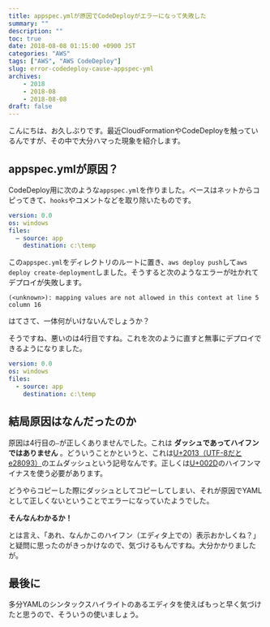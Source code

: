 ```yaml
---
title: appspec.ymlが原因でCodeDeployがエラーになって失敗した
summary: ""
description: ""
toc: true
date: 2018-08-08 01:15:00 +0900 JST
categories: "AWS"
tags: ["AWS", "AWS CodeDeploy"]
slug: error-codedeploy-cause-appspec-yml
archives:
    - 2018
    - 2018-08
    - 2018-08-08
draft: false
---
```


こんにちは、お久しぶりです。最近CloudFormationやCodeDeployを触っているんですが、その中で大分ハマった現象を紹介します。

## appspec.ymlが原因？

CodeDeploy用に次のような`appspec.yml`を作りました。ベースはネットからコピってきて、`hooks`やコメントなどを取り除いたものです。

```yaml
version: 0.0
os: windows
files:
  – source: app
    destination: c:\temp
```

この`appspec.yml`をディレクトリのルートに置き、`aws deploy push`して`aws deploy create-deployment`しました。そうすると次のようなエラーが吐かれてデプロイが失敗します。

```
(<unknown>): mapping values are not allowed in this context at line 5 column 16
```

はてさて、一体何がいけないんでしょうか？

そうですね、悪いのは4行目ですね。これを次のように直すと無事にデプロイできるようになりました。


```yaml
version: 0.0
os: windows
files:
  - source: app
    destination: c:\temp
```

## 結局原因はなんだったのか

原因は4行目の`–`が正しくありませんでした。これは **ダッシュであってハイフンではありません** 。どういうことかというと、これは[U+2013（UTF-8だとe28093）](https://www.fileformat.info/info/unicode/char/2013/index.htm)のエムダッシュという記号なんです。正しくは[U+002D](https://www.fileformat.info/info/unicode/char/2d/index.htm)のハイフンマイナスを使う必要があります。

どうやらコピーした際にダッシュとしてコピーしてしまい、それが原因でYAMLとして正しくないということでエラーになっていたようでした。

**そんなんわかるか！**

とは言え、「あれ、なんかこのハイフン（エディタ上での）表示おかしくね？」と疑問に思ったのがきっかけなので、気づけるもんですね。大分かかりましたが。

## 最後に

多分YAMLのシンタックスハイライトのあるエディタを使えばもっと早く気づけたと思うので、そういうの使いましょう。
